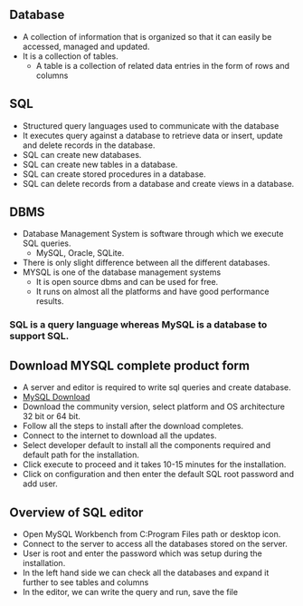 ## Database
- A collection of information that is organized so that it can easily be accessed, managed and updated.
- It is a collection of tables.
  - A table is a collection of related data entries in the form of rows and columns

## SQL 
- Structured query languages used to communicate with the database
- It executes query against a database to retrieve data or insert, update and delete records in the database.
- SQL can create new databases.
- SQL can create new tables in a database.
- SQL can create stored procedures in a database.
- SQL can delete records from a database and create views in a database.

## DBMS
- Database Management System is software through which we execute SQL queries.
  - MySQL, Oracle, SQLite.
- There is only slight difference between all the different databases.
- MYSQL is one of the database management systems
  - It is open source dbms and can be used for free.
  - It runs on almost all the platforms and have good performance results.

### SQL is a query language whereas MySQL is a database to support SQL.

## Download MYSQL complete product form
- A server and editor is required to write sql queries and create database.
- [MySQL Download](https://dev.mysql.com/downloads/windows/installer)
- Download the community version, select platform and OS architecture 32 bit or 64 bit.
- Follow all the steps to install after the download completes.
- Connect to the internet to download all the updates.
- Select developer default to install all the components required and default path for the installation.
- Click execute to proceed and it takes 10-15 minutes for the installation.
- Click on configuration and then enter the default SQL root password and add user.

## Overview of SQL editor
- Open MySQL Workbench from C:Program Files path or desktop icon.
- Connect to the server to access all the databases stored on the server.
- User is root and enter the password which was setup during the installation.
- In the left hand side we can check all the databases and expand it further to see tables and columns
- In the editor, we can write the query and run, save the file
  
